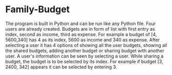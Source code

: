 # Family-Budget
The program is built in Python and can be run like any Python file.
Four users are already created.
Budgets are in form of list with first entry as index, second as income, third as expense.
For example a budget of [4, 5600,340] has 4 as its index, 5600 as income and 340 as expense.
After selecting a user it has 4 options of showing all the user budgets, 
showing all the shared budgets, adding another budget or sharing budget with another user.
A user's information can be seen by selecting a user.
While sharing a budget, the budget is to be selected by its index. For example
if budget [3, 2400, 342] appears it can be selected by entering 3.



